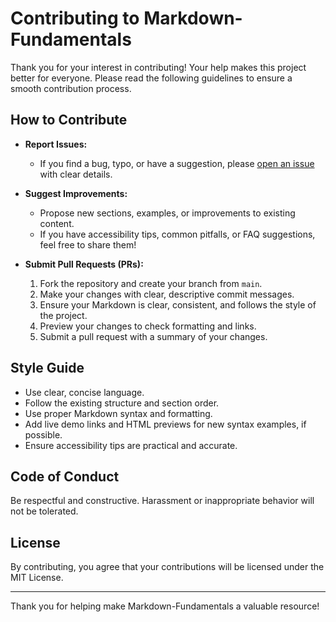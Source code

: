 # Contributing to Markdown-Fundamentals

Thank you for your interest in contributing! Your help makes this project better for everyone. Please read the following guidelines to ensure a smooth contribution process.

## How to Contribute

- **Report Issues:**
  - If you find a bug, typo, or have a suggestion, please [open an issue](https://github.com/JordanCJ7/Markdown-Fundamentals/issues) with clear details.

- **Suggest Improvements:**
  - Propose new sections, examples, or improvements to existing content.
  - If you have accessibility tips, common pitfalls, or FAQ suggestions, feel free to share them!

- **Submit Pull Requests (PRs):**
  1. Fork the repository and create your branch from `main`.
  2. Make your changes with clear, descriptive commit messages.
  3. Ensure your Markdown is clear, consistent, and follows the style of the project.
  4. Preview your changes to check formatting and links.
  5. Submit a pull request with a summary of your changes.

## Style Guide

- Use clear, concise language.
- Follow the existing structure and section order.
- Use proper Markdown syntax and formatting.
- Add live demo links and HTML previews for new syntax examples, if possible.
- Ensure accessibility tips are practical and accurate.

## Code of Conduct

Be respectful and constructive. Harassment or inappropriate behavior will not be tolerated.

## License

By contributing, you agree that your contributions will be licensed under the MIT License.

---

Thank you for helping make Markdown-Fundamentals a valuable resource!
